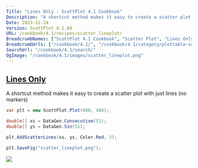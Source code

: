```yaml
---
Title: "Lines Only - ScottPlot 4.1 Cookbook"
Description: "A shortcut method makes it easy to create a scatter plot with just lines (no markers)"
Date: 2023-12-24
Version: ScottPlot 4.1.69
URL: /cookbook/4.1/recipes/scatter_lineplot/
BreadcrumbNames: ["ScottPlot 4.1 Cookbook", "Scatter Plot", "Lines Only"]
BreadcrumbUrls: ["/cookbook/4.1/", "/cookbook/4.1/category/plottable-scatter-plot", "/cookbook/4.1/recipes/scatter_lineplot/"]
SearchUrl: "/cookbook/4.1/search/"
OgImage: "/cookbook/4.1/images/scatter_lineplot.png"
---
```


<h2><a id='lines-only' href='/cookbook/4.1/recipes/scatter_lineplot/'>Lines Only</a></h2>

A shortcut method makes it easy to create a scatter plot with just lines (no markers)

```cs
var plt = new ScottPlot.Plot(600, 400);

double[] xs = DataGen.Consecutive(51);
double[] ys = DataGen.Sin(51);

plt.AddScatterLines(xs, ys, Color.Red, 3);

plt.SaveFig("scatter_lineplot.png");
```

<img src='../../images/scatter_lineplot.png' class='d-block mx-auto my-5' />


